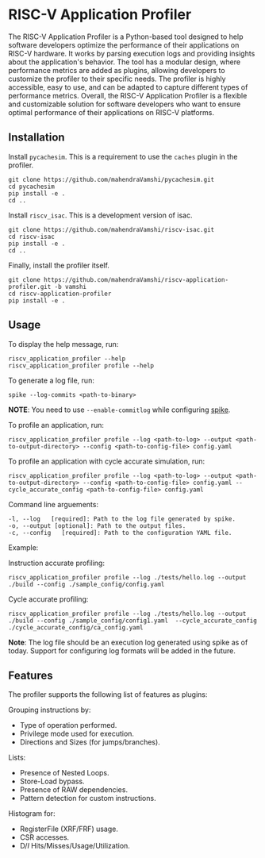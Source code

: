 # RISC-V Application Profiler

The RISC-V Application Profiler is a Python-based tool designed to help software developers optimize the performance of their applications on RISC-V hardware. It works by parsing execution logs and providing insights about the application's behavior. The tool has a modular design, where performance metrics are added as plugins, allowing developers to customize the profiler to their specific needs. The profiler is highly accessible, easy to use, and can be adapted to capture different types of performance metrics. Overall, the RISC-V Application Profiler is a flexible and customizable solution for software developers who want to ensure optimal performance of their applications on RISC-V platforms.

## Installation

Install `pycachesim`. This is a requirement to use the `caches` plugin in the profiler.

```shell
git clone https://github.com/mahendraVamshi/pycachesim.git
cd pycachesim
pip install -e .
cd ..
```

Install `riscv_isac`. This is a development version of isac.
```shell
git clone https://github.com/mahendraVamshi/riscv-isac.git
cd riscv-isac
pip install -e .
cd ..
```

Finally, install the profiler itself.
```shell
git clone https://github.com/mahendraVamshi/riscv-application-profiler.git -b vamshi
cd riscv-application-profiler
pip install -e .
```

## Usage

To display the help message, run:
```shell
riscv_application_profiler --help
riscv_application_profiler profile --help
```

To generate a log file, run:
```shell
spike --log-commits <path-to-binary>
```

**NOTE**: You need to use ``--enable-commitlog`` while configuring [spike](https://github.com/riscv-software-src/riscv-isa-sim#build-steps).

To profile an application, run:
```shell
riscv_application_profiler profile --log <path-to-log> --output <path-to-output-directory> --config <path-to-config-file> config.yaml
```
To profile an application with cycle accurate simulation, run:
```shell
riscv_application_profiler profile --log <path-to-log> --output <path-to-output-directory> --config <path-to-config-file> config.yaml --cycle_accurate_config <path-to-config-file> config.yaml
```

Command line arguements:

```text
-l, --log   [required]: Path to the log file generated by spike.
-o, --output [optional]: Path to the output files.
-c, --config   [required]: Path to the configuration YAML file.
```

Example:

Instruction accurate profiling:
```shell
riscv_application_profiler profile --log ./tests/hello.log --output ./build --config ./sample_config/config.yaml   
```
Cycle accurate profiling:
```shell
riscv_application_profiler profile --log ./tests/hello.log --output ./build --config ./sample_config/config1.yaml  --cycle_accurate_config ./cycle_accurate_config/ca_config.yaml
```

**Note**: The log file should be an execution log generated using spike as of today. Support for configuring log formats will be added in the future.

## Features

The profiler supports the following list of features as plugins:

Grouping instructions by:
- Type of operation performed.
- Privilege mode used for execution.
- Directions and Sizes (for jumps/branches).

Lists:
- Presence of Nested Loops.
- Store-Load bypass.
- Presence of RAW dependencies.
- Pattern detection for custom instructions.

Histogram for:
- RegisterFile (XRF/FRF) usage.
- CSR accesses.
- D$/I$ Hits/Misses/Usage/Utilization. 
